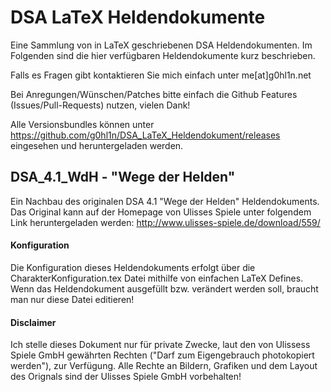 # DSA LaTeX Heldendokumente #

Eine Sammlung von in LaTeX geschriebenen DSA Heldendokumenten.
Im Folgenden sind die hier verfügbaren Heldendokumente kurz beschrieben.

Falls es Fragen gibt kontaktieren Sie mich einfach unter me[at]g0hl1n.net

Bei Anregungen/Wünschen/Patches bitte einfach die Github Features (Issues/Pull-Requests) nutzen, vielen Dank!

Alle Versionsbundles können unter https://github.com/g0hl1n/DSA_LaTeX_Heldendokument/releases eingesehen und heruntergeladen werden.

## DSA_4.1_WdH - "Wege der Helden" ##
Ein Nachbau des originalen DSA 4.1 "Wege der Helden" Heldendokuments.
Das Original kann auf der Homepage von Ulisses Spiele unter folgendem Link heruntergeladen werden: http://www.ulisses-spiele.de/download/559/

#### Konfiguration ####
Die Konfiguration dieses Heldendokuments erfolgt über die CharakterKonfiguration.tex Datei mithilfe von einfachen LaTeX Defines.
Wenn das Heldendokument ausgefüllt bzw. verändert werden soll, braucht man nur diese Datei editieren!

#### Disclaimer ####
Ich stelle dieses Dokument nur für private Zwecke, laut den von Ulissess Spiele GmbH gewährten Rechten ("Darf zum Eigengebrauch photokopiert werden"), zur Verfügung.
Alle Rechte an Bildern, Grafiken und dem Layout des Orignals sind der Ulisses Spiele GmbH vorbehalten!
